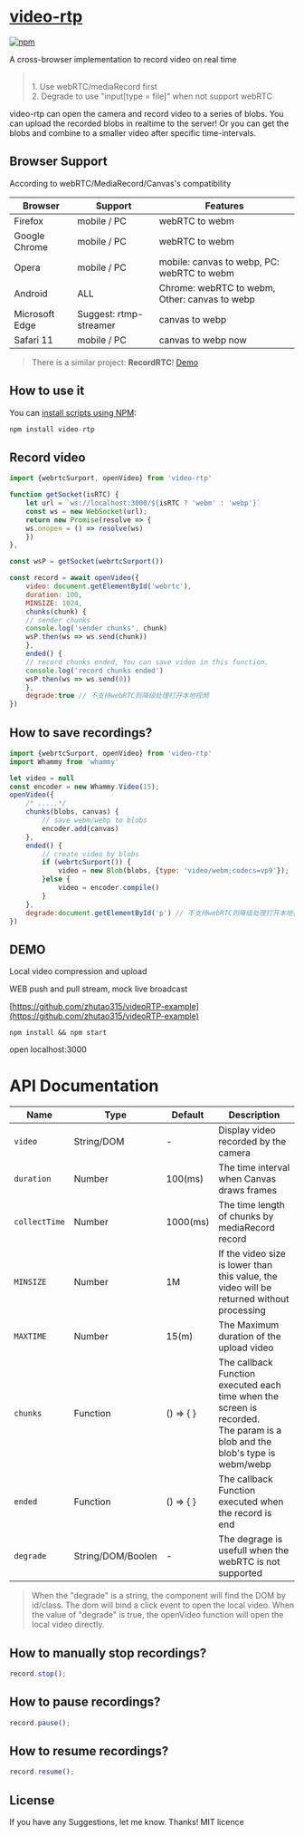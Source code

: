 # [video-rtp](https://github.com/zhutao315/videoRTP)

[![npm](https://img.shields.io/npm/v/video-rtp.svg)](https://www.npmjs.com/package/video-rtp)

A cross-browser implementation to record video on real time

> <br>1. Use webRTC/mediaRecord first <br>2. Degrade to use "input[type = file]" when not support webRTC

video-rtp can open the camera and record video to a series of blobs.
You can upload the recorded blobs in realtime to the server! Or you can get the blobs and combine to a smaller video after specific time-intervals.

## Browser Support

According to webRTC/MediaRecord/Canvas's compatibility

| Browser        | Support           | Features |
| ------------- |-------------|-------------|
| Firefox | mobile / PC | webRTC to webm |
| Google Chrome | mobile / PC | webRTC to webm |
| Opera | mobile / PC | mobile: canvas to webp, PC: webRTC to webm |
| Android | ALL | Chrome: webRTC to webm, Other: canvas to webp |
| Microsoft Edge | Suggest: rtmp-streamer | canvas to webp |
| Safari 11 | mobile / PC | canvas to webp now |

> There is a similar project: **RecordRTC**! [Demo](https://www.webrtc-experiment.com/RecordRTC/)

## How to use it

You can [install scripts using NPM](https://www.npmjs.com/package/video-rtp):

```javascript
npm install video-rtp
```

## Record video

```javascript
import {webrtcSurport, openVideo} from 'video-rtp'

function getSocket(isRTC) {
    let url = `ws://localhost:3000/${isRTC ? 'webm' : 'webp'}`
    const ws = new WebSocket(url);
    return new Promise(resolve => {
    ws.onopen = () => resolve(ws)
    })
},

const wsP = getSocket(webrtcSurport())

const record = await openVideo({
    video: document.getElementById('webrtc'),
    duration: 100,
    MINSIZE: 1024,
    chunks(chunk) {
    // sender chunks
    console.log('sender chunks', chunk)
    wsP.then(ws => ws.send(chunk))
    },
    ended() {
    // record chunks ended, You can save video in this function.
    console.log('record chunks ended')
    wsP.then(ws => ws.send(0))
    },
    degrade:true // 不支持webRTC则降级处理打开本地视频
})

```

## How to save recordings?

```javascript
import {webrtcSurport, openVideo} from 'video-rtp'
import Whammy from 'whammy'

let video = null
const encoder = new Whammy.Video(15);
openVideo({
    /* .....*/
    chunks(blobs, canvas) {
        // save webm/webp to blobs
        encoder.add(canvas)
    },
    ended() {
        // create video by blobs
        if (webrtcSurport()) {
            video = new Blob(blobs, {type: 'video/webm;codecs=vp9'});
        }else {
            video = encoder.compile()
        }
    },
    degrade:document.getElementById('p') // 不支持webRTC则降级处理打开本地视频
})
```

## DEMO

Local video compression and upload

WEB push and pull stream, mock live broadcast

[https://github.com/zhutao315/videoRTP-example](https://github.com/zhutao315/videoRTP-example)

```
npm install && npm start
```

open localhost:3000


# API Documentation

| Name                   | Type          | Default       | Description                                                                                                                                               |
| ---------------| ------------- | ------------- | ---------------------------------------------------------------|
| `video`        |  String/DOM  |       -       | Display video recorded by the camera |
| `duration`        |  Number  |       100(ms)       | The time interval when Canvas draws frames |
| `collectTime`        |  Number  |       1000(ms)      | The time length of chunks by mediaRecord record |
| `MINSIZE`        |  Number  |       1M       | If the video size is lower than this value, the video will be returned without processing |
| `MAXTIME`        |  Number  |       15(m)      | The Maximum duration of the upload video  |
| `chunks`        |  Function  |       () => { }       | The callback Function executed each time when the screen is recorded.<br> The param is a blob and the blob's type is webm/webp |
| `ended`        |  Function  |       () => { }       | The callback Function executed when the record is end |
| `degrade`        |  String/DOM/Boolen  |       -       | The degrage is usefull when the webRTC is not supported |


> When the "degrade" is a string, the component will find the DOM by id/class. The dom will bind a click event to open the local video. When the value of "degrade" is true, the openVideo function will open the local video directly. 


## How to manually stop recordings?

```javascript
record.stop();
```

## How to pause recordings?

```javascript
record.pause();
```

## How to resume recordings?

```javascript
record.resume();
```

## License

If you have any Suggestions, let me know. Thanks!
MIT licence
